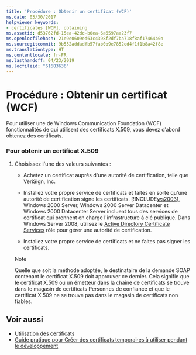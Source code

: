 ```yaml
---
title: 'Procédure : Obtenir un certificat (WCF)'
ms.date: 03/30/2017
helpviewer_keywords:
- certificates [WCF], obtaining
ms.assetid: d53762fd-15ea-42dc-b0ea-6a6597aa23f7
ms.openlocfilehash: 21e9e0609ed63c4398f2df7ba718f8af17464b0a
ms.sourcegitcommit: 9b552addadfb57fab0b9e7852ed4f1f1b8a42f8e
ms.translationtype: HT
ms.contentlocale: fr-FR
ms.lasthandoff: 04/23/2019
ms.locfileid: "61683636"
---
```

# <a name="how-to-obtain-a-certificate-wcf"></a>Procédure : Obtenir un certificat (WCF)
Pour utiliser une de Windows Communication Foundation (WCF) fonctionnalités de qui utilisent des certificats X.509, vous devez d’abord obtenez des certificats.  
  
### <a name="to-obtain-an-x509-certificate"></a>Pour obtenir un certificat X.509  
  
1. Choisissez l'une des valeurs suivantes :  
  
    - Achetez un certificat auprès d'une autorité de certification, telle que VeriSign, Inc.  
  
    - Installez votre propre service de certificats et faites en sorte qu'une autorité de certification signe les certificats. [!INCLUDE[ws2003](../../../../includes/ws2003-md.md)], Windows 2000 Server, Windows 2000 Server Datacenter et Windows 2000 Datacenter Server incluent tous des services de certificat qui prennent en charge l'infrastructure à clé publique. Dans Windows Server 2008, utilisez le [Active Directory Certificate Services](https://go.microsoft.com/fwlink/?LinkID=153483) rôle pour gérer une autorité de certification.  
  
    - Installez votre propre service de certificats et ne faites pas signer les certificats.  
  
    > [!NOTE]
    >  Quelle que soit la méthode adoptée, le destinataire de la demande SOAP contenant le certificat X.509 doit approuver ce dernier. Cela signifie que le certificat X.509 ou un émetteur dans la chaîne de certificats se trouve dans le magasin de certificats Personnes de confiance et que le certificat X.509 ne se trouve pas dans le magasin de certificats non fiables.  
  
## <a name="see-also"></a>Voir aussi

- [Utilisation des certificats](../../../../docs/framework/wcf/feature-details/working-with-certificates.md)
- [Guide pratique pour Créer des certificats temporaires à utiliser pendant le développement](../../../../docs/framework/wcf/feature-details/how-to-create-temporary-certificates-for-use-during-development.md)
